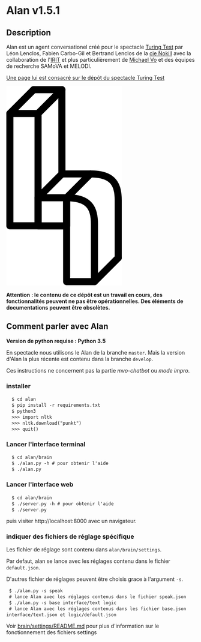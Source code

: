 # Alan v1.5.1


## Description

Alan est un agent conversationel créé pour le spectacle [Turing Test](https://github.com/LeonLenclos/turing-test) par Léon Lenclos, Fabien Carbo-Gil et Bertrand Lenclos de la [cie Nokill](http://cienokill.fr) avec la collaboration de l'[IRIT](https://www.irit.fr/) et plus particulièrement de [Michael Vo](https://github.com/mvo-projects) et des équipes de recherche SAMoVA et MELODI.

[Une page lui est consacré sur le dépôt du spectacle Turing Test](https://github.com/LeonLenclos/turing-test/blob/master/contenu/robots/alan.md)

![](ressources/logo/logo.png)

**Attention : le contenu de ce dépôt est un travail en cours, des fonctionnalités peuvent ne pas être opérationnelles. Des éléments de documentations peuvent être obsolètes.**

## Comment parler avec Alan

**Version de python requise : Python 3.5**

En spectacle nous utilisons le Alan de la branche `master`. Mais la version d'Alan la plus récente est contenu dans la branche `develop`.

Ces instructions ne concernent pas la partie *mvo-chatbot* ou *mode impro*.


### installer

```
  $ cd alan
  $ pip install -r requirements.txt
  $ python3
  >>> import nltk
  >>> nltk.download("punkt")
  >>> quit()
```

### Lancer l'interface terminal

```
  $ cd alan/brain
  $ ./alan.py -h # pour obtenir l'aide
  $ ./alan.py
```

### Lancer l'interface web

```
  $ cd alan/brain
  $ ./server.py -h # pour obtenir l'aide
  $ ./server.py
```

puis visiter http://localhost:8000 avec un navigateur.

### indiquer des fichiers de réglage spécifique

Les fichier de réglage sont contenu dans `alan/brain/settings`.

Par defaut, alan se lance avec les réglages contenu dans le fichier `default.json`.

D'autres fichier de réglages peuvent être choisis grace à l'argument `-s`.

```
 $ ./alan.py -s speak
 # lance Alan avec les réglages contenus dans le fichier speak.json
 $ ./alan.py -s base interface/text logic
 # lance Alan avec les réglages contenus dans les fichier base.json interface/text.json et logic/default.json
```

Voir [brain/settings/README.md](brain/settings/README.md) pour plus d'information sur le fonctionnement des fichiers settings

